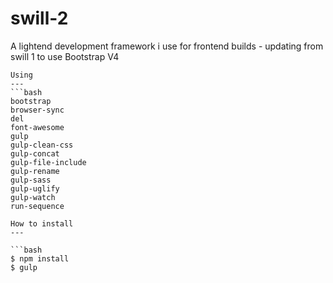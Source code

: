 # swill-2
A lightend development framework i use for frontend builds - updating from swill 1 to use Bootstrap V4

```
Using
---
```bash
bootstrap
browser-sync
del
font-awesome
gulp
gulp-clean-css
gulp-concat
gulp-file-include
gulp-rename
gulp-sass
gulp-uglify
gulp-watch
run-sequence
```

```
How to install
---

```bash
$ npm install
$ gulp
```
